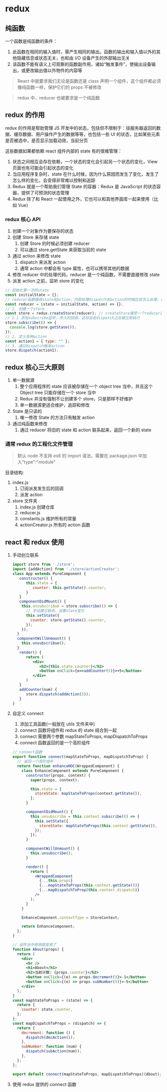 # redux

## 纯函数

一个函数是纯函数的条件：

1. 此函数在相同的输入值时，需产生相同的输出。函数的输出和输入值以外的其他隐藏信息或状态无关，也和由 I/O 设备产生的外部输出无关
2. 该函数不能有语义上可观察的函数副作用，诸如“触发事件”，使输出设备输出，或更改输出值以外物件的内容等

> React 中就要求我们无论是函数还是 class 声明一个组件，这个组件都必须像纯函数一样，保护它们的 props 不被修改

> redux 中，reducer 也被要求是一个纯函数

## redux 的作用

redux 的作用是帮助管理 JS 开发中的状态，包括但不限制于：括服务器返回的数据、缓存数据、用户操作产生的数据等等，也包括一些 UI 的状态，比如某些元素是否被选中，是否显示加载动效，当前分页

这些数据如果都依赖 react 组件内部的 state 有的很难管理：

1. 状态之间相互会存在依赖，一个状态的变化会引起另一个状态的变化，View 页面也有可能会引起状态的变化
2. 当应用程序复杂时，state 在什么时候，因为什么原因而发生了变化，发生了怎么样的变化，会变得非常难以控制和追踪
3. Redux 就是一个帮助我们管理 State 的容器：Redux 是 JavaScript 的状态容器，提供了可预测的状态管理
4. Redux 除了和 React 一起使用之外，它也可以和其他界面库一起来使用（比如 Vue）

### redux 核心 API

1. 创建一个对象作为要保存的状态
2. 创建 Store 来存储 state
   1. 创建 Store 的时候必须创建 reducer
   2. 可以通过 store.getState 来获取当前的 state
3. 通过 action 来修改 state
   1. dispatch 来派发 action
   2. 通常 action 中都会有 type 属性，也可以携带其他的数据
4. 修改 reducer 中的处理代码，reducer 是一个纯函数，不需要直接修改 state
5. 派发 action 之前，监听 store 的变化

```js
// 初始化第一次的state
const initialState = {};
// reducer函数接收state和action，内部处理dispatch到action的时候应该怎么处理，返回值是新的state
const reducer = (state = initialState, action) => {};
// 1. 创建一个store
const store = redux.createStore(reducer); // createStore接受一个reducer函数
// 1.1 添加subscribe监听，传入的回调，这将会在dispatch之后被立即执行
store.subscribe(() => {
  console.log(store.getState());
});
// 2. 定义各种action
const action1 = { type: "" };
// 3. 通过dispatch触发action
store.dispatch(action1);
```

## redux 核心三大原则

1. 单一数据源
   1. 整个应用程序的 state 应该被存储在一个 object tree 当中，并且这个 Object tree 只能存储在一个 store 当中
   2. Redux 并没有强制不让创建多个 store，只是那样不好维护
   3. 单一数据源更适合维护，追踪和修改
2. State 是只读的
   1. 唯一修改 State 的方法只有触发 action
3. 通过纯函数来修改
   1. 通过 reducer 将旧的 state 和 action 联系起来，返回一个新的 state

### 通常 redux 的工程化文件管理

> 默认 node 不支持 es6 的 import 语法，需要在 package.json 中加入"type":"module"

目录结构:

1. index.js
   1. 订阅派发发生后的回调
   2. 派发 action
2. store 文件夹
   1. index.js 创建仓库
   2. reducer.js
   3. constants.js 维护所有的常量
   4. actionCreator.js 所有的 action 函数

## react 和 redux 使用

1. 手动创立联系

   ```jsx
   import store from './store';
   import {addAction} from './store/actionCreator';
   class App extends PureComponent {
      constructor() {
         this.state = {
            counter: this.getState().counter;
         }
      }
      componentDidMount() {
       this.unsubscribue = store.subscribe(() => {
         // 手动建立联系，设置state变化
         this.setState({
           counter: store.getState().counter,
         });
       });
     }
     componentWillUnmount() {
       this.unsubscribue();
     }
      render() {
         return (
            <div>
               <h2>{this.state.counter}</h2>
               <button onClick={e=>addCounter(5)}>+5</button>
            </div>
         )
      }
      addCounter(num) {
         store.dispatch(addAction(5));
      }
   }
   ```

2. 自定义 connect

   1. 添加工具函数(一般放在 utils 文件夹中)
   2. connect 函数将组件和 redux 的 state 结合到一起
   3. connect 需要两个参数 mapStateToProps, mapDispatchToProps
   4. connect 函数返回的是一个高阶组件

   ```jsx
   // connect函数
   export function connect(mapStateToProps, mapDispatchToProp) {
     // 返回一个高阶组件
     return function enhanceHOC(WrappedComponent) {
       class EnhanceComponent extends PureComponent {
         constructor(props, context) {
           super(props, context);

           this.state = {
             storeState: mapStateToProps(context.getState()),
           };
         }

         componentDidMount() {
           this.unsubscribe = this.context.subscribe(() => {
             this.setState({
               storeState: mapStateToProps(this.context.getState()),
             });
           });
         }

         componentWillUnmount() {
           this.unsubscribe();
         }

         render() {
           return (
             <WrappedComponent
               {...this.props}
               {...mapStateToProps(this.context.getState())}
               {...mapDispatchToProp(this.context.dispatch)}
             />
           );
         }
       }

       EnhanceComponent.contextType = StoreContext;

       return EnhanceComponent;
     };
   }

   // 组件当中使用就容易了
   function About(props) {
     return (
       <div>
         <hr />
         <h1>About</h1>
         <h2>当前计数: {props.counter}</h2>
         <button onClick={(e) => props.decrement()}>-1</button>
         <button onClick={(e) => props.subNumber(5)}>-5</button>
       </div>
     );
   }
   const mapStateToProps = (state) => {
     return {
       counter: state.counter,
     };
   };
   const mapDispatchToProps = (dispatch) => {
     return {
       decrement: function () {
         dispatch(decAction());
       },
       subNumber: function (num) {
         dispatch(subAction(num));
       },
     };
   };

   export default connect(mapStateToProps, mapDispatchToProps)(About);
   ```

3. 使用 redux 提供的 connect 函数
